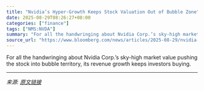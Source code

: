 ```yaml
---
title: "Nvidia’s Hyper-Growth Keeps Stock Valuation Out of Bubble Zone"
date: 2025-08-29T08:26:27+08:00
categories: ["finance"]
tags: ["NMS:NVDA"]
summary: "For all the handwringing about Nvidia Corp.’s sky-high market value pushing the stock into bubble territory, its revenue growth keeps investors buying."
source_url: "https://www.bloomberg.com/news/articles/2025-08-29/nvidia-s-hyper-growth-keeps-stock-valuation-out-of-bubble-zone"
---
```


For all the handwringing about Nvidia Corp.’s sky-high market value pushing the stock into bubble territory, its revenue growth keeps investors buying.

---

*来源: [原文链接](https://www.bloomberg.com/news/articles/2025-08-29/nvidia-s-hyper-growth-keeps-stock-valuation-out-of-bubble-zone)*
